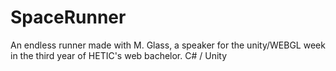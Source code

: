 # SpaceRunner
An endless runner made with M. Glass, a speaker for the unity/WEBGL week in the third year of HETIC's web bachelor. 
C# / Unity
